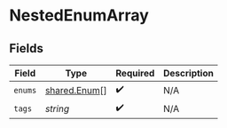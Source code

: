 # NestedEnumArray


## Fields

| Field                                               | Type                                                | Required                                            | Description                                         |
| --------------------------------------------------- | --------------------------------------------------- | --------------------------------------------------- | --------------------------------------------------- |
| `enums`                                             | [shared.Enum](../../../sdk/models/shared/enum.md)[] | :heavy_check_mark:                                  | N/A                                                 |
| `tags`                                              | *string*                                            | :heavy_check_mark:                                  | N/A                                                 |